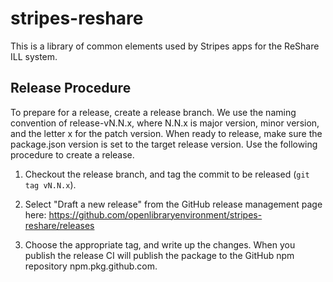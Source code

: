 # stripes-reshare

This is a library of common elements used by Stripes apps for the ReShare ILL system.

## Release Procedure

To prepare for a release, create a release branch. We use the naming convention of release-vN.N.x, where N.N.x is major version, minor version, and the letter x for the patch version.  When ready to release, make sure the package.json version is set to the target release version. Use the following procedure to create a release.

1. Checkout the release branch, and tag the commit to be released (`git tag vN.N.x`).

1. Select "Draft a new release" from the GitHub release management page here: https://github.com/openlibraryenvironment/stripes-reshare/releases

1. Choose the appropriate tag, and write up the changes. When you publish the release CI will publish the package to the GitHub npm repository npm.pkg.github.com.
